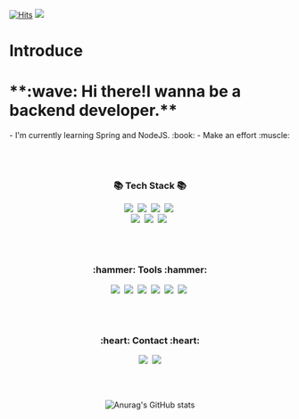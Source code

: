[![Hits](https://hits.seeyoufarm.com/api/count/incr/badge.svg?url=https%3A%2F%2Fgithub.com%2Fkyungcom%2Fhit-counter&count_bg=%2379C83D&title_bg=%23555555&icon=&icon_color=%23E7E7E7&title=hits&edge_flat=false)](https://hits.seeyoufarm.com)
<img src="https://img.shields.io/github/followers/kyungcom?style=social">

# Introduce
<h1> **:wave: Hi there!I wanna be a backend developer.** </h1>
- I'm currently learning Spring and NodeJS. :book:
- Make an effort :muscle:


<br><br>

<h3 align="center">📚 Tech Stack 📚</h3>
<p align="center">
  <img src="https://img.shields.io/badge/C++-00599C?style=flat-square&logo=C%2B%2B&logoColor=white"/></a>&nbsp 
  <img src="https://img.shields.io/badge/Java-007396?style=flat-square&logo=Java&logoColor=white"/></a>&nbsp
  <img src="https://img.shields.io/badge/Python-3766AB?style=flat-square&logo=Python&logoColor=white"/></a>&nbsp 
  <img src="https://img.shields.io/badge/Javascript-ffb13b?style=flat-square&logo=javascript&logoColor=white"/></a>&nbsp 
  <br>
  <img src="https://img.shields.io/badge/Mysql-E6B91E?style=flat-square&logo=MySql&logoColor=white"/></a>&nbsp 
  <img src="https://img.shields.io/badge/Spring-092E20?style=flat-square&logo=Spring&logoColor=white"/></a>&nbsp 
  <img src="https://img.shields.io/badge/Node.js-339933?style=flat-square&logo=Node.js&logoColor=white"/></a>&nbsp 
</p>
<br><br>
<h3 align="center">:hammer: Tools :hammer:</h3>
<p align="center">
  <img src="https://img.shields.io/badge/IntelliJ IDEA-black?style=flat-square&logo=Intellij IDEA&logoColor=white"/></a>&nbsp 
  <img src="https://img.shields.io/badge/Visual Studio Code-blue?style=flat-square&logo=Visual Studio Code&logoColor=white"/></a>&nbsp
  <img src="https://img.shields.io/badge/Amazon AWS-orange?style=flat-square&logo=Amazon AWS&logoColor=white"/></a>&nbsp 
  <img src="https://img.shields.io/badge/Postman-ffb13b?style=flat-square&logo=Postman&logoColor=white"/></a>&nbsp 
  <img src="https://img.shields.io/badge/Git-d73f0c?style=flat-square&logo=Git&logoColor=white"/></a>&nbsp 
  <img src="https://img.shields.io/badge/Github-black?style=flat-square&logo=Github&logoColor=white"/></a>&nbsp 
</p>
<br>
<br>

<h3 align="center">:heart: Contact :heart:</h3>
<p align = "center">
<a href="kyungcom.dev" target="_blank"><img src="https://img.shields.io/badge/Blog-black?style=flat-square&logo=Blogger&logoColor=white"/></a>&nbsp
<a href="mailto:qrdlsgh1234@naver.com" target="_blank"><img src="https://img.shields.io/badge/Gmail-red?style=flat-square&logo=GMAIL&logoColor=white"/></a>
</p>

<br><br>
<div align=center>

![Anurag's GitHub stats](https://github-readme-stats.vercel.app/api?username=kyungcom&show_icons=true&theme=radical)

 </div>

<!--
**kyungcom/kyungcom** is a ✨ _special_ ✨ repository because its `README.md` (this file) appears on your GitHub profile.

Here are some ideas to get you started:

- 🔭 I’m currently working on ...
- 🌱 I’m currently learning ...
- 👯 I’m looking to collaborate on ...
- 🤔 I’m looking for help with ...
- 💬 Ask me about ...
- 📫 How to reach me: ...
- 😄 Pronouns: ...
- ⚡ Fun fact: ...
-->
